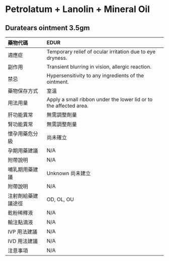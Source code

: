 # Petrolatum + Lanolin + Mineral Oil

## Duratears ointment 3.5gm

| 藥物代碼           | EDUR                                                              |
|:-------------------|:------------------------------------------------------------------|
| 適應症             | Temporary relief of ocular irritation due to eye dryness.         |
| 副作用             | Transient blurring in vision, allergic reaction.                  |
| 禁忌               | Hypersensitivity to any ingredients of the ointment.              |
| 藥物保存方式       | 室溫                                                              |
| 用法用量           | Apply a small ribbon under the lower lid or to the affected area. |
| 肝功能異常         | 無需調整劑量                                                      |
| 腎功能異常         | 無需調整劑量                                                      |
| 懷孕用藥危分級     | 尚未確立                                                          |
| 孕期用藥建議       | N/A                                                               |
| 附帶說明           | N/A                                                               |
| 哺乳期用藥建議     | Unknown 尚未建立                                                  |
| 附帶說明           | N/A                                                               |
| 注射劑給藥建議途徑 | OD, OL, OU                                                        |
| 乾粉稀釋液         | N/A                                                               |
| 輸注點滴液         | N/A                                                               |
| IVP 用法建議       | N/A                                                               |
| IVD 用法建議       | N/A                                                               |
| 注意事項           | N/A                                                               |

